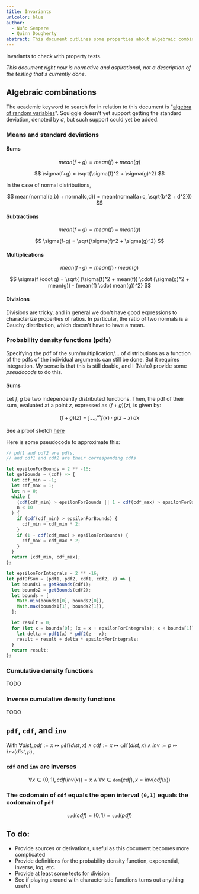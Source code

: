 ```yaml
---
title: Invariants
urlcolor: blue
author:
  - Nuño Sempere
  - Quinn Dougherty
abstract: This document outlines some properties about algebraic combinations of distributions. It is meant to facilitate property tests for [Squiggle](https://squiggle-language.com/), an estimation language for forecasters. So far, we are focusing on the means, the standard deviation and the shape of the pdfs.
---
```


Invariants to check with property tests.

_This document right now is normative and aspirational, not a description of the testing that's currently done_.

## Algebraic combinations

The academic keyword to search for in relation to this document is "[algebra of random variables](https://wikiless.org/wiki/Algebra_of_random_variables?lang=en)". Squiggle doesn't yet support getting the standard deviation, denoted by $\sigma$, but such support could yet be added.

### Means and standard deviations

#### Sums

$$
mean(f+g) = mean(f) + mean(g)
$$

$$
\sigma(f+g) = \sqrt{\sigma(f)^2 + \sigma(g)^2}
$$

In the case of normal distributions,

$$
mean(normal(a,b) + normal(c,d)) = mean(normal(a+c, \sqrt{b^2 + d^2}))
$$

#### Subtractions

$$
mean(f-g) = mean(f) - mean(g)
$$

$$
\sigma(f-g) = \sqrt{\sigma(f)^2 + \sigma(g)^2}
$$

#### Multiplications

$$
mean(f \cdot g) = mean(f) \cdot mean(g)
$$

$$
\sigma(f \cdot g) = \sqrt{ (\sigma(f)^2 + mean(f)) \cdot (\sigma(g)^2 + mean(g)) - (mean(f) \cdot mean(g))^2}
$$

#### Divisions

Divisions are tricky, and in general we don't have good expressions to characterize properties of ratios. In particular, the ratio of two normals is a Cauchy distribution, which doesn't have to have a mean.

### Probability density functions (pdfs)

Specifying the pdf of the sum/multiplication/... of distributions as a function of the pdfs of the individual arguments can still be done. But it requires integration. My sense is that this is still doable, and I (Nuño) provide some _pseudocode_ to do this.

#### Sums

Let $f, g$ be two independently distributed functions. Then, the pdf of their sum, evaluated at a point $z$, expressed as $(f + g)(z)$, is given by:

$$
(f + g)(z)= \int_{-\infty}^{\infty} f(x)\cdot g(z-x) \,dx
$$

See a proof sketch [here](https://www.milefoot.com/math/stat/rv-sums.htm)

Here is some pseudocode to approximate this:

```js
// pdf1 and pdf2 are pdfs,
// and cdf1 and cdf2 are their corresponding cdfs

let epsilonForBounds = 2 ** -16;
let getBounds = (cdf) => {
  let cdf_min = -1;
  let cdf_max = 1;
  let n = 0;
  while (
    (cdf(cdf_min) > epsilonForBounds || 1 - cdf(cdf_max) > epsilonForBounds) &&
    n < 10
  ) {
    if (cdf(cdf_min) > epsilonForBounds) {
      cdf_min = cdf_min * 2;
    }
    if (1 - cdf(cdf_max) > epsilonForBounds) {
      cdf_max = cdf_max * 2;
    }
  }
  return [cdf_min, cdf_max];
};

let epsilonForIntegrals = 2 ** -16;
let pdfOfSum = (pdf1, pdf2, cdf1, cdf2, z) => {
  let bounds1 = getBounds(cdf1);
  let bounds2 = getBounds(cdf2);
  let bounds = [
    Math.min(bounds1[0], bounds2[0]),
    Math.max(bounds1[1], bounds2[1]),
  ];

  let result = 0;
  for (let x = bounds[0]; (x = x + epsilonForIntegrals); x < bounds[1]) {
    let delta = pdf1(x) * pdf2(z - x);
    result = result + delta * epsilonForIntegrals;
  }
  return result;
};
```

### Cumulative density functions

TODO

### Inverse cumulative density functions

TODO

## `pdf`, `cdf`, and `inv`

With $\forall dist, pdf := x \mapsto \texttt{pdf}(dist, x) \land cdf := x \mapsto \texttt{cdf}(dist, x) \land inv := p \mapsto \texttt{inv}(dist, p)$,

### `cdf` and `inv` are inverses

$$
\forall x \in (0,1), cdf(inv(x)) = x \land \forall x \in \texttt{dom}(cdf), x = inv(cdf(x))
$$

### The codomain of `cdf` equals the open interval `(0,1)` equals the codomain of `pdf`

$$
\texttt{cod}(cdf) = (0,1) = \texttt{cod}(pdf)
$$

## To do:

- Provide sources or derivations, useful as this document becomes more complicated
- Provide definitions for the probability density function, exponential, inverse, log, etc.
- Provide at least some tests for division
- See if playing around with characteristic functions turns out anything useful
